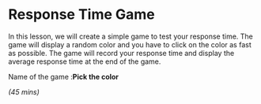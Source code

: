 # Response Time Game

In this lesson, we will create a simple game to test your response time. The game will display a random color and you have to click on the color as fast as possible. The game will record your response time and display the average response time at the end of the game.

Name of the game :**Pick the color**

*(45 mins)*